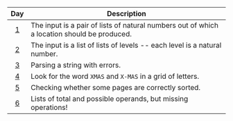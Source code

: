 | Day                                        | Description                                                                                 |
| :-:                                        | -                                                                                           |
| [1](2024_descriptions_with_tests.md#day-1) | The input is a pair of lists of natural numbers out of which a location should be produced. |
| [2](2024_descriptions_with_tests.md#day-2) | The input is a list of lists of levels -- each level is a natural number.                   |
| [3](2024_descriptions_with_tests.md#day-3) | Parsing a string with errors.                                                               |
| [4](2024_descriptions_with_tests.md#day-4) | Look for the word `XMAS` and `X-MAS` in a grid of letters.                                  |
| [5](2024_descriptions_with_tests.md#day-5) | Checking whether some pages are correctly sorted.                                           |
| [6](2024_descriptions_with_tests.md#day-6) | Lists of total and possible operands, but missing operations!                               |

